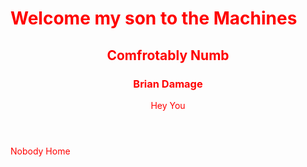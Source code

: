 <html>
<body background="https://thumbs.gfycat.com/BarrenGreenKitfox-mobile.jpg">


<h1> Welcome my son to the Machines </h1>

<style>
h1 {color : Red ;}
h3 {color: Red; }
p{color: red}

</style>

<html>
<body>

<article>
  <header>
    <h1> Comfrotably Numb</h1>
    <h3> Brian Damage </h3>
    <p> Hey You </p>
  </header>
  <p> Nobody Home </p>
</article>

</body>
</html>
